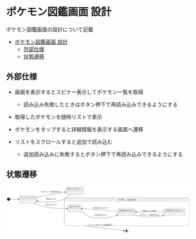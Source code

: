 # ポケモン図鑑画面 設計

ポケモン図鑑画面の設計について記載

- [ポケモン図鑑画面 設計](#ポケモン図鑑画面-設計)
  - [外部仕様](#外部仕様)
  - [状態遷移](#状態遷移)

## 外部仕様

- 画面を表示するとスピナー表示してポケモン一覧を取得
  - 読み込み失敗したときはボタン押下で再読み込みできるようにする

- 取得したポケモンを随時リストで表示

- ポケモンをタップすると詳細情報を表示する画面へ遷移

- リストをスクロールすると追加で読み込む
  - 追加読み込みに失敗するとボタン押下で再読み込みできるようにする

## 状態遷移

![pokedex state machine](images/state_machine.png)